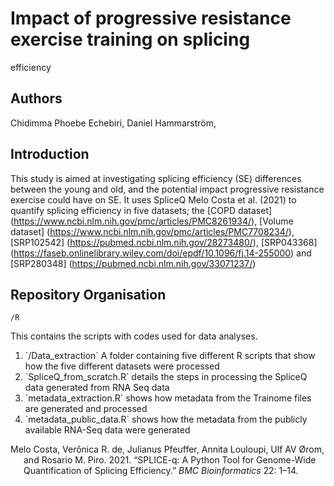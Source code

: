 # Impact of progressive resistance exercise training on splicing
efficiency


## Authors

Chidimma Phoebe Echebiri, Daniel Hammarström,

## Introduction

This study is aimed at investigating splicing efficiency (SE)
differences between the young and old, and the potential impact
progressive resistance exercise could have on SE. It uses SpliceQ Melo
Costa et al. (2021) to quantify splicing efficiency in five datasets;
the \[COPD dataset\]
(<https://www.ncbi.nlm.nih.gov/pmc/articles/PMC8261934/>), \[Volume
dataset\] (<https://www.ncbi.nlm.nih.gov/pmc/articles/PMC7708234/>),
\[SRP102542\] (<https://pubmed.ncbi.nlm.nih.gov/28273480/>),
\[SRP043368\]
(<https://faseb.onlinelibrary.wiley.com/doi/epdf/10.1096/fj.14-255000>)
and \[SRP280348\] (<https://pubmed.ncbi.nlm.nih.gov/33071237/>)

## Repository Organisation

`/R`

This contains the scripts with codes used for data analyses.

1.  \`/Data_extraction\` A folder containing five different R scripts
    that show how the five different datasets were processed
2.  \`SpliceQ_from_scratch.R\` details the steps in processing the
    SpliceQ data generated from RNA Seq data
3.  \`metadata_extraction.R\` shows how metadata from the Trainome files
    are generated and processed
4.  \`metadata_public_data.R\` shows how the metadata from the publicly
    available RNA-Seq data were generated  

<div id="refs" class="references csl-bib-body hanging-indent"
entry-spacing="0">

<div id="ref-demelocosta2021" class="csl-entry">

Melo Costa, Verônica R. de, Julianus Pfeuffer, Annita Louloupi, Ulf AV
Ørom, and Rosario M. Piro. 2021. “SPLICE-q: A Python Tool for
Genome-Wide Quantification of Splicing Efficiency.” *BMC Bioinformatics*
22: 1–14.

</div>

</div>
